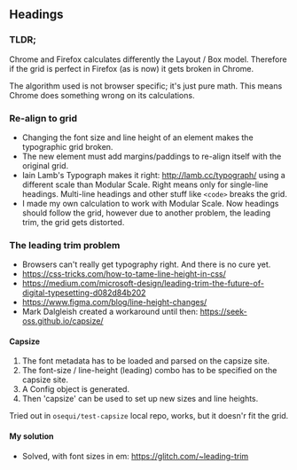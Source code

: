 ## Headings

### TLDR;

Chrome and Firefox calculates differently the Layout / Box model.
Therefore if the grid is perfect in Firefox (as is now) it gets broken in Chrome.

The algorithm used is not browser specific; it's just pure math. This means Chrome does something wrong on its calculations.

### Re-align to grid

- Changing the font size and line height of an element makes the typographic grid broken.
- The new element must add margins/paddings to re-align itself with the original grid.
- Iain Lamb's Typograph makes it right: http://lamb.cc/typograph/ using a different scale than Modular Scale. Right means only for single-line headings. Multi-line headings and other stuff like `<code>` breaks the grid.
- I made my own calculation to work with Modular Scale. Now headings should follow the grid, however due to another problem, the leading trim, the grid gets distorted.

### The leading trim problem

- Browsers can't really get typography right. And there is no cure yet.
- https://css-tricks.com/how-to-tame-line-height-in-css/
- https://medium.com/microsoft-design/leading-trim-the-future-of-digital-typesetting-d082d84b202
- https://www.figma.com/blog/line-height-changes/
- Mark Dalgleish created a workaround until then: https://seek-oss.github.io/capsize/

#### Capsize

1. The font metadata has to be loaded and parsed on the capsize site.
2. The font-size / line-height (leading) combo has to be specified on the capsize site.
3. A Config object is generated.
4. Then 'capsize' can be used to set up new sizes and line heights.

Tried out in `osequi/test-capsize` local repo, works, but it doesn'r fit the grid.

#### My solution

- Solved, with font sizes in em: https://glitch.com/~leading-trim
